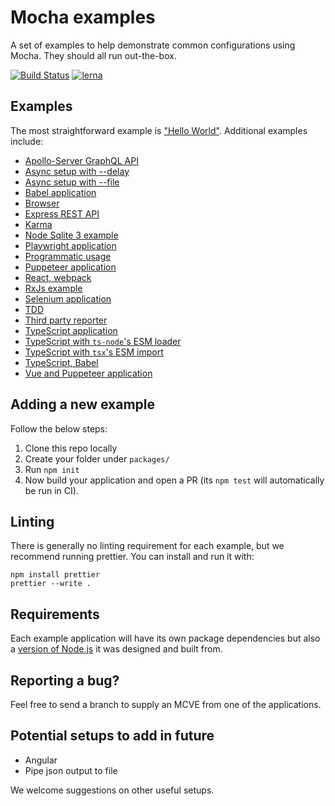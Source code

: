 # Mocha examples

A set of examples to help demonstrate common configurations using Mocha. They should all run out-the-box.

[![Build Status](https://github.com/mochajs/mocha-examples/workflows/Tests/badge.svg?branch=main)](https://github.com/mochajs/mocha-examples/actions?query=workflow%3ATests+branch%3Amain) [![lerna](https://img.shields.io/badge/maintained%20with-lerna-cc00ff.svg)](https://lerna.js.org/)

## Examples

The most straightforward example is ["Hello World"](packages/hello-world/).
Additional examples include:

- [Apollo-Server GraphQL API](packages/apollo-server-graphql-api/)
- [Async setup with --delay](packages/async-setup-with-delay/)
- [Async setup with --file](packages/async-setup-with-file/)
- [Babel application](packages/babel/)
- [Browser](packages/browser/)
- [Express REST API](packages/express-rest-api/)
- [Karma](packages/karma/)
- [Node Sqlite 3 example](packages/node-sqlite3/)
- [Playwright application](packages/playwright/)
- [Programmatic usage](packages/programmatic-usage/)
- [Puppeteer application](packages/puppeteer/)
- [React, webpack](packages/react-webpack)
- [RxJs example](packages/rxjs/)
- [Selenium application](packages/selenium/)
- [TDD](packages/tdd/)
- [Third party reporter](packages/third-party-reporter/)
- [TypeScript application](packages/typescript/)
- [TypeScript with `ts-node`'s ESM loader](packages/typescript-ts-node-esm-loader/)
- [TypeScript with `tsx`'s ESM import](packages/typescript-tsx-esm-import/)
- [TypeScript, Babel](packages/typescript-babel/)
- [Vue and Puppeteer application](packages/vue-puppeteer/)

## Adding a new example

Follow the below steps:

1. Clone this repo locally
2. Create your folder under `packages/`
3. Run `npm init`
4. Now build your application and open a PR (its `npm test` will automatically be run in CI).

## Linting

There is generally no linting requirement for each example, but we recommend running prettier. You can install and run it with:

    npm install prettier
    prettier --write .

## Requirements

Each example application will have its own package dependencies but also a [version of Node.js](https://docs.npmjs.com/files/package.json#engines) it was designed and built from.

## Reporting a bug?

Feel free to send a branch to supply an MCVE from one of the applications.

## Potential setups to add in future

- Angular
- Pipe json output to file

We welcome suggestions on other useful setups.
